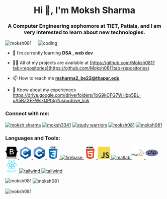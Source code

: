 <h1 align="center">Hi 👋, I'm Moksh Sharma</h1>
<h3 align="center">A Computer Engineering sophomore at TIET, Patiala, and I am very interested to learn about new technologies.</h3>

<img align="right" alt="coding" width="400" src="https://i.pinimg.com/originals/81/17/8b/81178b47a8598f0c81c4799f2cdd4057.gif">
<p align="left"> <img src="https://komarev.com/ghpvc/?username=moksh081&label=Profile%20views&color=0e75b6&style=flat" alt="moksh081" /> </p>

- 🌱 I’m currently learning **DSA , web dev**

- 👨‍💻 All of my projects are available at [https://github.com/Moksh081?tab=repositories](https://github.com/Moksh081?tab=repositories)

- 📫 How to reach me **msharma2_be22@thapar.edu**

- 📄 Know about my experiences https://drive.google.com/drive/folders/1bG9kCFG7WHbp5BL-uA5BZXEFWskQPt3q?usp=drive_link
<h3 align="left">Connect with me:</h3>
<p align="left">
<a href="https://linkedin.com/in/moksh sharma" target="blank"><img align="center" src="https://raw.githubusercontent.com/rahuldkjain/github-profile-readme-generator/master/src/images/icons/Social/linked-in-alt.svg" alt="moksh sharma" height="30" width="40" /></a>
<a href="https://instagram.com/moksh3341" target="blank"><img align="center" src="https://raw.githubusercontent.com/rahuldkjain/github-profile-readme-generator/master/src/images/icons/Social/instagram.svg" alt="moksh3341" height="30" width="40" /></a>
<a href="https://www.youtube.com/channel/UCsF7nWkQmRTMJZGBrV0yx0A" target="blank"><img align="center" src="https://raw.githubusercontent.com/rahuldkjain/github-profile-readme-generator/master/src/images/icons/Social/youtube.svg" alt="study warriors" height="30" width="40" /></a>
<a href="https://www.leetcode.com/moksh081" target="blank"><img align="center" src="https://raw.githubusercontent.com/rahuldkjain/github-profile-readme-generator/master/src/images/icons/Social/leet-code.svg" alt="moksh081" height="30" width="40" /></a>
<a href="https://discord.gg/moksh081" target="blank"><img align="center" src="https://raw.githubusercontent.com/rahuldkjain/github-profile-readme-generator/master/src/images/icons/Social/discord.svg" alt="moksh081" height="30" width="40" /></a>
</p>

<h3 align="left">Languages and Tools:</h3>
<p align="left"> <a href="https://getbootstrap.com" target="_blank" rel="noreferrer"> <img src="https://raw.githubusercontent.com/devicons/devicon/master/icons/bootstrap/bootstrap-plain-wordmark.svg" alt="bootstrap" width="40" height="40"/> </a> <a href="https://www.cprogramming.com/" target="_blank" rel="noreferrer"> <img src="https://raw.githubusercontent.com/devicons/devicon/master/icons/c/c-original.svg" alt="c" width="40" height="40"/> </a> <a href="https://www.w3schools.com/cpp/" target="_blank" rel="noreferrer"> <img src="https://raw.githubusercontent.com/devicons/devicon/master/icons/cplusplus/cplusplus-original.svg" alt="cplusplus" width="40" height="40"/> </a>  <a href="https://www.w3schools.com/css/" target="_blank" rel="noreferrer"> <img src="https://raw.githubusercontent.com/devicons/devicon/master/icons/css3/css3-original-wordmark.svg" alt="css3" width="40" height="40"/> </a> <a href="https://firebase.google.com/" target="_blank" rel="noreferrer"> <img src="https://www.vectorlogo.zone/logos/firebase/firebase-icon.svg" alt="firebase" width="40" height="40"/> </a> <a href="https://www.w3.org/html/" target="_blank" rel="noreferrer"> <img src="https://raw.githubusercontent.com/devicons/devicon/master/icons/html5/html5-original-wordmark.svg" alt="html5" width="40" height="40"/> </a> <a href="https://developer.mozilla.org/en-US/docs/Web/JavaScript" target="_blank" rel="noreferrer"> <img src="https://raw.githubusercontent.com/devicons/devicon/master/icons/javascript/javascript-original.svg" alt="javascript" width="40" height="40"/> </a> <a href="https://www.mathworks.com/" target="_blank" rel="noreferrer"> <img src="https://upload.wikimedia.org/wikipedia/commons/2/21/Matlab_Logo.png" alt="matlab" width="40" height="40"/> </a> <a href="https://www.mysql.com/" target="_blank" rel="noreferrer"> <img src="https://raw.githubusercontent.com/devicons/devicon/master/icons/mysql/mysql-original-wordmark.svg" alt="mysql" width="40" height="40"/> </a> <a href="https://www.php.net" target="_blank" rel="noreferrer"> <img src="https://raw.githubusercontent.com/devicons/devicon/master/icons/php/php-original.svg" alt="php" width="40" height="40"/> </a> <a href="https://reactjs.org/" target="_blank" rel="noreferrer"> <img src="https://raw.githubusercontent.com/devicons/devicon/master/icons/react/react-original-wordmark.svg" alt="react" width="40" height="40"/> </a> <a href="https://tailwindcss.com/" target="_blank" rel="noreferrer"> <img src="https://www.vectorlogo.zone/logos/tailwindcss/tailwindcss-icon.svg" alt="tailwind" width="40" height="40"/> </a> <a href="https://python.com/" target="_blank" rel="noreferrer"> <img src="https://www.vectorlogo.zone/logos/python/python-icon.svg" alt="tailwind" width="40" height="40"/> </a> </p>

<p><img align="left" src="https://github-readme-stats.vercel.app/api/top-langs?username=moksh081&show_icons=true&locale=en&layout=compact" alt="moksh081" /></p>

<p>&nbsp;<img align="center" src="https://github-readme-stats.vercel.app/api?username=moksh081&show_icons=true&locale=en" alt="moksh081" /></p>

<p><img align="center" src="https://github-readme-streak-stats.herokuapp.com/?user=moksh081&" alt="moksh081" /></p>

